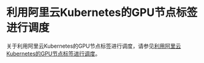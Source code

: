 # 利用阿里云Kubernetes的GPU节点标签进行调度

关于利用阿里云Kubernetes的GPU节点标签进行调度，请参见[利用阿里云Kubernetes的GPU节点标签进行调度](/cn.zh-CN/Kubernetes集群用户指南/调度/GPU调度/利用阿里云Kubernetes的GPU节点标签进行调度.md)。

